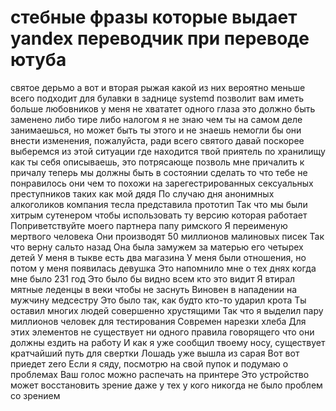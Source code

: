 # стебные фразы которые выдает yandex переводчик при переводе ютуба

святое дерьмо
а вот и вторая рыжая
какой из них вероятно меньше всего подходит для булавки в заднице
systemd позволит вам иметь больше любовников
у меня не хвататет одного глаза
это должно быть заменено либо тире либо налогом
я не знаю чем ты на самом деле занимаешься, но может быть ты этого и не знаешь
немогли бы они внести изменения, пожалуйста, ради всего святого
давай поскорее выберемся из этой ситуации
где находится твой приятель по хранилищу
как ты себя описываешь, это потрясающе
позволь мне причалить к причалу
теперь мы должны быть в состоянии сделать то что тебе не понравилось
они чем то похожи на зарегестрированных сексуальных преступников таких как мой дядя
По случаю дня анонимных алкоголиков компания тесла представила прототип
Так что мы были хитрым сутенером чтобы использовать ту версию которая работает
Поприветствуйте моего партнера папу римского
Я переименую мертвого человека
Они производят 50 миллионов малиновых писек
Так что верну сальто назад
Она была замужем за матерью его четырех детей
У меня в тыкве есть два магазина
У меня были отношения, но потом у меня появилась девушка
Это напомнило мне о тех днях когда мне было 231 год
Это было бы видно всем кто это видит
Я втирал мятные леденцы в веки чтобы не заснуть
Виновен в нападении на мужчину медсестру
Это было так, как будто кто-то ударил крота
Ты оставил многих людей совершенно хрустящими
Так что я выделил пару миллионов человек для тестирования
Современ нарезки хлеба
Для этих элементов не существует ни одного правила говорящего что они должны ездить на работу
И как я уже сообщил твоему носу, существует кратчайший путь для свертки
Лошадь уже вышла из сарая
Вот вот приедет zero
Если я сяду, посмотрю на свой пупок и подумаю о проблемах
Ваш голос можно распечать на принтере
Это устройство может восстановить зрение даже у тех у кого никогда не было проблем со зрением
